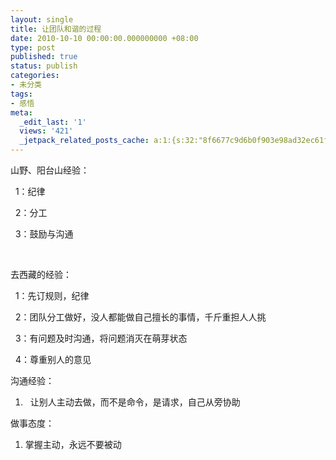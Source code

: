 ```yaml
---
layout: single
title: 让团队和谐的过程
date: 2010-10-10 00:00:00.000000000 +08:00
type: post
published: true
status: publish
categories:
- 未分类
tags:
- 感悟
meta:
  _edit_last: '1'
  views: '421'
  _jetpack_related_posts_cache: a:1:{s:32:"8f6677c9d6b0f903e98ad32ec61f8deb";a:2:{s:7:"expires";i:1482007055;s:7:"payload";a:0:{}}}
---
```

<p>山野、阳台山经验：</p>
<p>  1：纪律</p>
<p>  2：分工</p>
<p>  3：鼓励与沟通</p>
<p> </p>
<p>去西藏的经验：</p>
<p>  1：先订规则，纪律</p>
<p>  2：团队分工做好，没人都能做自己擅长的事情，千斤重担人人挑</p>
<p>  3：有问题及时沟通，将问题消灭在萌芽状态</p>
<p>  4：尊重别人的意见</p>
<p>沟通经验：</p>
<ol>
<li>  让别人主动去做，而不是命令，是请求，自己从旁协助</li>
</ol>
<p>做事态度：</p>
<ol>
<li>掌握主动，永远不要被动</li>
</ol>

